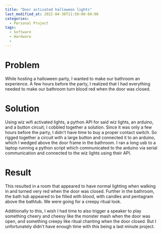 ```yaml
---
title: "Door activated halloween lights"
last_modified_at: 2022-04-30T11:50:00-08:00
categories:
  - Personal Project
tags:
  - Software
  - Hardware
  - 
---
```


# Problem

While hosting a halloween party, I wanted to make our bathroom an experience. A few hours before the party, I realized that I had everything needed to make our bathroom turn blood red when the door was closed. 

# Solution

Using wiz wifi activated lights, a python API for said wiz lights, an arduino, and a button circuit; I cobbled together a solution. Since it was only a few hours before the party, I didn't have time to buy a proper contact switch. So rigged together a circuit with a large button and connected it to an arduino, which I wedged above the door frame in the bathroom. I ran a long usb to a laptop running a python script which communicated to the arduino via serial communication and connected to the wiz lights using their API. 


# Result
This resulted in a room that appeared to have normal lighting when walking in and turned very red when the door was closed. Further in the bathroom, the bath tub appeared to be filled with blood, with candles and pentagram above the bathtub. We were going for a creepy ritual look. 

Additionally to this, I wish I had time to also trigger a speaker to play something cheery and cheesy like the monster mash when the door was open, and something creepy like ritual chanting when the door closed. But I unfortunately didn't have enough time with this being a last minute project.
